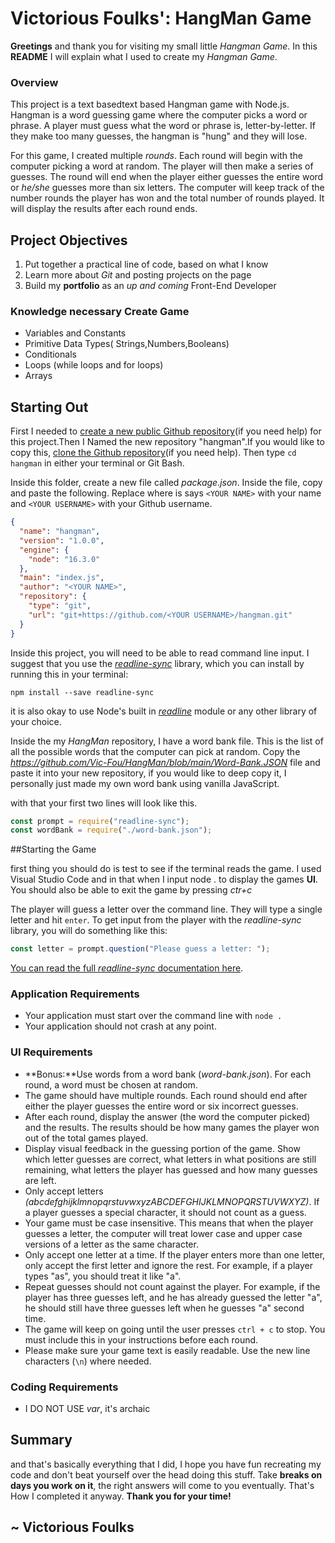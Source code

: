 # Victorious Foulks': HangMan Game
**Greetings** and thank you for visiting my small little _Hangman Game_. In this **README** I will explain what I used to create my _Hangman Game_.

### Overview
This project is a text basedtext based Hangman game with Node.js. Hangman is a word guessing game where the computer picks a word or phrase. A player must guess what the word or phrase is, letter-by-letter. If they make too many guesses, the hangman is "hung" and they will lose. 

For this game, I created multiple _rounds_. Each round will begin with the computer picking a word at random. The player will then make a series of guesses. The round will end when the player either guesses the entire word or _he/she_ guesses more than six letters. The computer will keep track of the number rounds the player has won and the total number of rounds played. It will display the results after each round ends.

## Project Objectives

1) Put together a practical line of code, based on what I know
2) Learn more about _Git_ and posting projects on the page
3) Build my **portfolio** as an _up and coming_ Front-End Developer

### Knowledge necessary Create Game

* Variables and Constants
* Primitive Data Types( Strings,Numbers,Booleans)
* Conditionals
* Loops (while loops and for loops)
* Arrays

## Starting Out

First I needed to [create a new public Github repository](https://help.github.com/en/articles/create-a-repo)(if you need help) for this project.Then I Named the new repository "hangman".If you would like to copy this, [clone the Github repository](https://help.github.com/en/articles/cloning-a-repository)(if you need help). Then type `cd hangman` in either your terminal or Git Bash.

Inside this folder, create a new file called _package.json_. Inside the file, copy and paste the following. Replace where is says `<YOUR NAME>` with your name and `<YOUR USERNAME>` with your Github username.

```json
{
  "name": "hangman",
  "version": "1.0.0",
  "engine": {
    "node": "16.3.0"
  },
  "main": "index.js",
  "author": "<YOUR NAME>",
  "repository": {
    "type": "git",
    "url": "git+https://github.com/<YOUR USERNAME>/hangman.git"
  }
}
```

Inside this project, you will need to be able to read command line input. I suggest that you use the _[readline-sync](https://www.npmjs.com/package/readline-sync)_ library, which you can install by running this in your terminal:

```shell
npm install --save readline-sync
```

it is also okay to use Node's built in _[readline](https://nodejs.org/api/readline.html)_ module or any other library of your choice.

Inside the my _HangMan_ repository, I have a word bank file. This is the list of all the possible words that the computer can pick at random. Copy the _https://github.com/Vic-Fou/HangMan/blob/main/Word-Bank.JSON_ file and paste it into your new repository, if you would like to deep copy it, I personally just made my own word bank using vanilla JavaScript.

with that your first two lines will look like this.
```javascript
const prompt = require("readline-sync");
const wordBank = require("./word-bank.json");
```

##Starting the Game

first thing you should do is test to see if the terminal reads the game. I used Visual Studio Code and in that when I input node . to display the games **UI**. You should also be able to exit the game by pressing *_ctr+c_*

The player will guess a letter over the command line. They will type a single letter and hit `enter`. To get input from the player with the _readline-sync_ library, you will do something like this:

```javascript
const letter = prompt.question("Please guess a letter: ");
```

[You can read the full _readline-sync_ documentation here](https://www.npmjs.com/package/readline-sync).

### Application Requirements

- Your application must start over the command line with `node .`
- Your application should not crash at any point.

### UI Requirements

- **Bonus:**Use words from a word bank (_word-bank.json_). For each round, a word must be chosen at random.
- The game should have multiple rounds. Each round should end after either the player guesses the entire word or six incorrect guesses.
- After each round, display the answer (the word the computer picked) and the results. The results should be how many games the player won out of the total games played.
- Display visual feedback in the guessing portion of the game. Show which letter guesses are correct, what letters in what positions are still remaining, what letters the player has guessed and how many guesses are left.
- Only accept letters _(abcdefghijklmnopqrstuvwxyzABCDEFGHIJKLMNOPQRSTUVWXYZ)_. If a player guesses a special character, it should not count as a guess.
- Your game must be case insensitive. This means that when the player guesses a letter, the computer will treat lower case and upper case versions of a letter as the same character.
- Only accept one letter at a time. If the player enters more than one letter, only accept the first letter and ignore the rest. For example, if a player types "as", you should treat it like "a".
- Repeat guesses should not count against the player. For example, if the player has three guesses left, and he has already guessed the letter "a", he should still have three guesses left when he guesses "a" second time.
- The game will keep on going until the user presses `ctrl + c` to stop. You must include this in your instructions before each round.
- Please make sure your game text is easily readable. Use the new line characters (`\n`) where needed.

### Coding Requirements

- I DO NOT USE _var_, it's archaic

## Summary

and that's basically everything that I did, I hope you have fun recreating my code and don't beat yourself over the head doing this stuff. Take **breaks on days you work on it**, the right answers will come to you eventually. That's How I completed it anyway. **Thank you for your time!** 

## ~ Victorious Foulks
